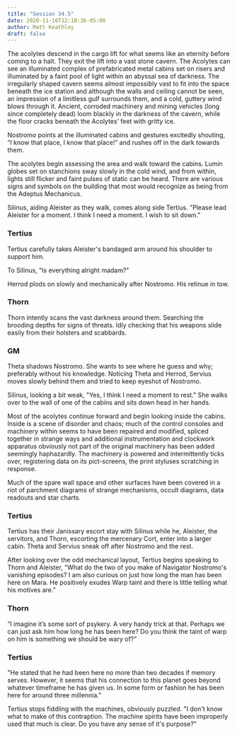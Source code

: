 ```yaml
---
title: "Session 34.5"
date: 2020-11-16T12:18:36-05:00
author: Matt Keathley
draft: false
---
```


The acolytes descend in the cargo lift for what seems like an eternity before coming to a halt. They exit the lift into a vast stone cavern. The Acolytes can see an illuminated complex of prefabricated metal cabins set on risers and illuminated by a faint pool of light within an abyssal sea of darkness. The irregularly shaped cavern seems almost impossibly vast to fit into the space beneath the ice station and although the walls and ceiling cannot be seen, an impression of a limitless gulf surrounds them, and a cold, guttery wind blows through it. Ancient, corroded machinery and mining vehicles (long since completely dead) loom blackly in the darkness of the cavern, while the floor cracks beneath the Acolytes’ feet with gritty ice.

Nostromo points at the illuminated cabins and gestures excitedly shouting, “I know that place, I know that place!” and rushes off in the dark towards them.

The acolytes begin assessing the area and walk toward the cabins. Lumin globes set on stanchions sway slowly in the cold wind, and from within, lights still flicker and faint pulses of static can be heard. There are various signs and symbols on the building that most would recognize as being from the Adeptus Mechanicus.

Silinus, aiding Aleister as they walk, comes along side Tertius. "Please lead Aleister for a moment. I think I need a moment. I wish to sit down."

### Tertius
Tertius carefully takes Aleister's bandaged  arm around his shoulder to support him.

To Silinus, "Is everything alright madam?"

Herrod plods on slowly and mechanically after Nostromo. His retinue in tow.

### Thorn
Thorn intently scans the vast darkness around them. Searching the brooding depths for signs of threats. Idly checking that his weapons slide easily from their holsters and scabbards.

### GM
Theta shadows Nostromo. She wants to see where he guess and why; preferably without his knowledge. Noticing Theta and Herrod, Servius moves slowly behind them and tried to keep eyeshot of Nostromo.

Silinus, looking a bit weak, "Yes, I think I need a moment to rest." She walks over to the wall of one of the cabins and sits down head in her hands.

Most of the acolytes continue forward and begin looking inside the cabins. Inside is a scene of disorder and chaos; much of the control consoles and machinery within seems to have been repaired and modified, spliced together in strange ways and additional instrumentation and clockwork apparatus obviously not part of the original machinery has been added seemingly haphazardly. The machinery is powered and intermittently ticks over, registering data on its pict-screens, the print styluses scratching in response.

Much of the spare wall space and other surfaces have been covered in a riot of parchment diagrams of strange mechanisms, occult diagrams, data readouts and star charts.

### Tertius
Tertius has their Janissary escort stay with Silinus while he, Aleister, the servitors, and Thorn, escorting the mercenary Cort, enter into a larger cabin. Theta and Servius sneak off after Nostromo and the rest.

After looking over the odd mechanical layout, Tertius begins speaking to Thorn and Aleister, "What do the two of you make of Navigator Nostromo's vanishing episodes? I am also curious on just how long the man has been here on Mara. He positively exudes Warp taint and there is little telling what his motives are."

### Thorn
“I imagine it’s some sort of psykery. A very handy trick at that.  Perhaps we can just ask him how long he has been here? Do you think the taint of warp on him is something we should be wary of?”

### Tertius
"He stated that he had been here no more than two decades if memory serves. However, it seems that his connection to this planet goes beyond whatever timeframe he has given us. In some form or fashion he has been here for around three millennia."

Tertius stops fiddling with the machines, obviously puzzled. "I don't know what to make of this contraption. The machine spirits have been improperly used that much is clear. Do you have any sense of it's purpose?"



